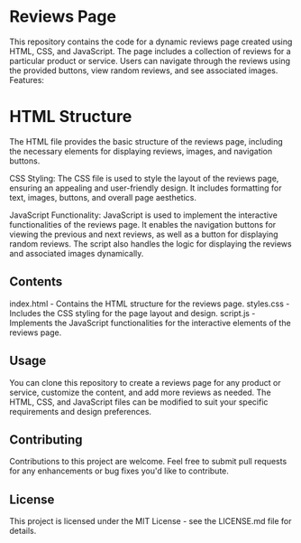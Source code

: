 # Reviews Page
This repository contains the code for a dynamic reviews page created using HTML, CSS, and JavaScript. The page includes a collection of reviews for a particular product or service. Users can navigate through the reviews using the provided buttons, view random reviews, and see associated images.
Features:

# HTML Structure
The HTML file provides the basic structure of the reviews page, including the necessary elements for displaying reviews, images, and navigation buttons.

CSS Styling: The CSS file is used to style the layout of the reviews page, ensuring an appealing and user-friendly design. It includes formatting for text, images, buttons, and overall page aesthetics.

JavaScript Functionality: JavaScript is used to implement the interactive functionalities of the reviews page. It enables the navigation buttons for viewing the previous and next reviews, as well as a button for displaying random reviews. The script also handles the logic for displaying the reviews and associated images dynamically.

## Contents
index.html - Contains the HTML structure for the reviews page.
styles.css - Includes the CSS styling for the page layout and design.
script.js - Implements the JavaScript functionalities for the interactive elements of the reviews page.

## Usage
You can clone this repository to create a reviews page for any product or service, customize the content, and add more reviews as needed. The HTML, CSS, and JavaScript files can be modified to suit your specific requirements and design preferences.

## Contributing
Contributions to this project are welcome. Feel free to submit pull requests for any enhancements or bug fixes you'd like to contribute.

## License
This project is licensed under the MIT License - see the LICENSE.md file for details.





